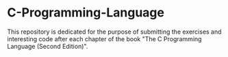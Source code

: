 # C-Programming-Language
This repository is dedicated for the purpose of submitting the exercises and interesting code after each chapter of the book "The C Programming Language (Second Edition)".
